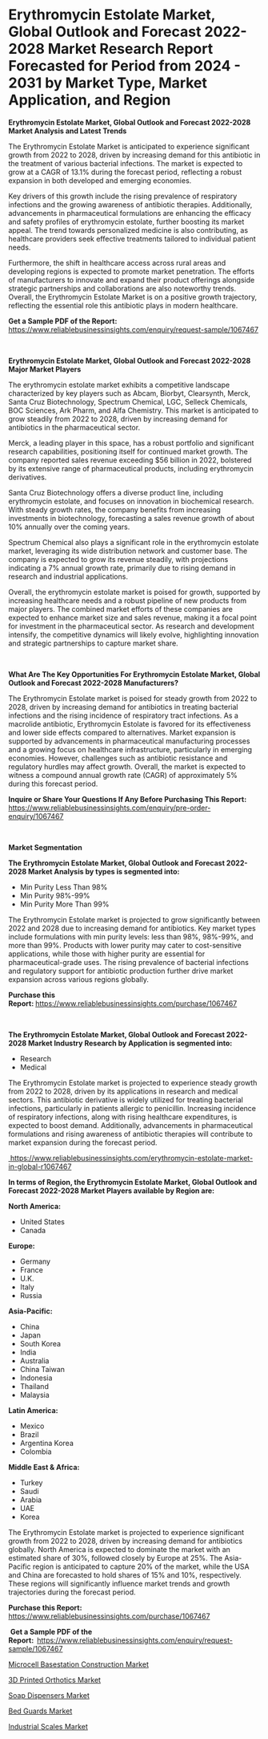 <p><h1>Erythromycin Estolate Market, Global Outlook and Forecast 2022-2028 Market Research Report Forecasted for Period from 2024 -  2031 by Market Type, Market Application, and Region</h1></p><p><strong>Erythromycin Estolate Market, Global Outlook and Forecast 2022-2028 Market Analysis and Latest Trends</strong></p>
<p><p>The Erythromycin Estolate Market is anticipated to experience significant growth from 2022 to 2028, driven by increasing demand for this antibiotic in the treatment of various bacterial infections. The market is expected to grow at a CAGR of 13.1% during the forecast period, reflecting a robust expansion in both developed and emerging economies.</p><p>Key drivers of this growth include the rising prevalence of respiratory infections and the growing awareness of antibiotic therapies. Additionally, advancements in pharmaceutical formulations are enhancing the efficacy and safety profiles of erythromycin estolate, further boosting its market appeal. The trend towards personalized medicine is also contributing, as healthcare providers seek effective treatments tailored to individual patient needs.</p><p>Furthermore, the shift in healthcare access across rural areas and developing regions is expected to promote market penetration. The efforts of manufacturers to innovate and expand their product offerings alongside strategic partnerships and collaborations are also noteworthy trends. Overall, the Erythromycin Estolate Market is on a positive growth trajectory, reflecting the essential role this antibiotic plays in modern healthcare.</p></p>
<p><strong>Get a Sample PDF of the Report:&nbsp;</strong> <a href="https://www.reliablebusinessinsights.com/enquiry/request-sample/1067467">https://www.reliablebusinessinsights.com/enquiry/request-sample/1067467</a></p>
<p>&nbsp;</p>
<p><strong>Erythromycin Estolate Market, Global Outlook and Forecast 2022-2028 Major Market Players</strong></p>
<p><p>The erythromycin estolate market exhibits a competitive landscape characterized by key players such as Abcam, Biorbyt, Clearsynth, Merck, Santa Cruz Biotechnology, Spectrum Chemical, LGC, Selleck Chemicals, BOC Sciences, Ark Pharm, and Alfa Chemistry. This market is anticipated to grow steadily from 2022 to 2028, driven by increasing demand for antibiotics in the pharmaceutical sector.</p><p>Merck, a leading player in this space, has a robust portfolio and significant research capabilities, positioning itself for continued market growth. The company reported sales revenue exceeding $56 billion in 2022, bolstered by its extensive range of pharmaceutical products, including erythromycin derivatives. </p><p>Santa Cruz Biotechnology offers a diverse product line, including erythromycin estolate, and focuses on innovation in biochemical research. With steady growth rates, the company benefits from increasing investments in biotechnology, forecasting a sales revenue growth of about 10% annually over the coming years.</p><p>Spectrum Chemical also plays a significant role in the erythromycin estolate market, leveraging its wide distribution network and customer base. The company is expected to grow its revenue steadily, with projections indicating a 7% annual growth rate, primarily due to rising demand in research and industrial applications.</p><p>Overall, the erythromycin estolate market is poised for growth, supported by increasing healthcare needs and a robust pipeline of new products from major players. The combined market efforts of these companies are expected to enhance market size and sales revenue, making it a focal point for investment in the pharmaceutical sector. As research and development intensify, the competitive dynamics will likely evolve, highlighting innovation and strategic partnerships to capture market share.</p></p>
<p>&nbsp;</p>
<p><strong>What Are The Key Opportunities For Erythromycin Estolate Market, Global Outlook and Forecast 2022-2028 Manufacturers?</strong></p>
<p><p>The Erythromycin Estolate market is poised for steady growth from 2022 to 2028, driven by increasing demand for antibiotics in treating bacterial infections and the rising incidence of respiratory tract infections. As a macrolide antibiotic, Erythromycin Estolate is favored for its effectiveness and lower side effects compared to alternatives. Market expansion is supported by advancements in pharmaceutical manufacturing processes and a growing focus on healthcare infrastructure, particularly in emerging economies. However, challenges such as antibiotic resistance and regulatory hurdles may affect growth. Overall, the market is expected to witness a compound annual growth rate (CAGR) of approximately 5% during this forecast period.</p></p>
<p><strong>Inquire or Share Your Questions If Any Before Purchasing This Report:</strong> <a href="https://www.reliablebusinessinsights.com/enquiry/pre-order-enquiry/1067467">https://www.reliablebusinessinsights.com/enquiry/pre-order-enquiry/1067467</a></p>
<p>&nbsp;</p>
<p><strong>Market Segmentation</strong></p>
<p><strong>The Erythromycin Estolate Market, Global Outlook and Forecast 2022-2028 Market Analysis by types is segmented into:</strong></p>
<p><ul><li>Min Purity Less Than 98%</li><li>Min Purity 98%-99%</li><li>Min Purity More Than 99%</li></ul></p>
<p><p>The Erythromycin Estolate market is projected to grow significantly between 2022 and 2028 due to increasing demand for antibiotics. Key market types include formulations with min purity levels: less than 98%, 98%-99%, and more than 99%. Products with lower purity may cater to cost-sensitive applications, while those with higher purity are essential for pharmaceutical-grade uses. The rising prevalence of bacterial infections and regulatory support for antibiotic production further drive market expansion across various regions globally.</p></p>
<p><strong>Purchase this Report:&nbsp;</strong><a href="https://www.reliablebusinessinsights.com/purchase/1067467">https://www.reliablebusinessinsights.com/purchase/1067467</a></p>
<p>&nbsp;</p>
<p><strong>The Erythromycin Estolate Market, Global Outlook and Forecast 2022-2028 Market Industry Research by Application is segmented into:</strong></p>
<p><ul><li>Research</li><li>Medical</li></ul></p>
<p><p>The Erythromycin Estolate market is projected to experience steady growth from 2022 to 2028, driven by its applications in research and medical sectors. This antibiotic derivative is widely utilized for treating bacterial infections, particularly in patients allergic to penicillin. Increasing incidence of respiratory infections, along with rising healthcare expenditures, is expected to boost demand. Additionally, advancements in pharmaceutical formulations and rising awareness of antibiotic therapies will contribute to market expansion during the forecast period.</p></p>
<p><a href="https://www.reliablebusinessinsights.com/erythromycin-estolate-market-in-global-r1067467">&nbsp;https://www.reliablebusinessinsights.com/erythromycin-estolate-market-in-global-r1067467</a></p>
<p><strong>In terms of Region, the Erythromycin Estolate Market, Global Outlook and Forecast 2022-2028 Market Players available by Region are:</strong></p>
<p>
    <p> <strong> North America: </strong>
        <ul>
            <li>United States</li>
            <li>Canada</li>
        </ul>
        </p> 
    <p> <strong> Europe: </strong>
        <ul>
            <li>Germany</li>
            <li>France</li>
            <li>U.K.</li>
            <li>Italy</li>
            <li>Russia</li>
        </ul>
        </p> 
    <p> <strong> Asia-Pacific: </strong>
        <ul>
            <li>China</li>
            <li>Japan</li>
            <li>South Korea</li>
            <li>India</li>
            <li>Australia</li>
            <li>China Taiwan</li>
            <li>Indonesia</li>
            <li>Thailand</li>
            <li>Malaysia</li>
        </ul>
        </p> 
    <p> <strong> Latin America: </strong>
        <ul>
            <li>Mexico</li>
            <li>Brazil</li>
            <li>Argentina Korea</li>
            <li>Colombia</li>
        </ul>
        </p> 
    <p> <strong> Middle East & Africa: </strong>
        <ul>
            <li>Turkey</li>
            <li>Saudi</li>
            <li>Arabia</li>
            <li>UAE</li>
            <li>Korea</li>
        </ul>
    </p>
    </p>
<p><p>The Erythromycin Estolate market is projected to experience significant growth from 2022 to 2028, driven by increasing demand for antibiotics globally. North America is expected to dominate the market with an estimated share of 30%, followed closely by Europe at 25%. The Asia-Pacific region is anticipated to capture 20% of the market, while the USA and China are forecasted to hold shares of 15% and 10%, respectively. These regions will significantly influence market trends and growth trajectories during the forecast period.</p></p>
<p><strong>Purchase this Report: </strong><a href="https://www.reliablebusinessinsights.com/purchase/1067467">https://www.reliablebusinessinsights.com/purchase/1067467</a></p>
<p>&nbsp;<strong>Get a Sample PDF of the Report:&nbsp;&nbsp;</strong><a href="https://www.reliablebusinessinsights.com/enquiry/request-sample/1067467">https://www.reliablebusinessinsights.com/enquiry/request-sample/1067467</a></p>
<p><strong></strong></p>
<p><p><a href="https://issuu.com/reportprime-2/docs/microcell-basestation-construction-_5a7317da6ee8c0">Microcell Basestation Construction Market</a></p><p><a href="https://www.linkedin.com/pulse/3d-printed-orthotics-market-global-trends-forecast-2024-jxb9e?trackingId=cL%2BV%2FLqhRh6fHLpRujEPRw%3D%3D">3D Printed Orthotics Market</a></p><p><a href="https://medium.com/@jewelmohr42/soap-dispensers-market-a-global-and-regional-analysis-focus-on-region-country-level-analysis-85ccea9ce903">Soap Dispensers Market</a></p><p><a href="https://medium.com/@omamuller/comprehensive-analysis-of-the-global-bed-guards-market-growth-trends-market-forecasts-2024-5c0aa076a3fc">Bed Guards Market</a></p><p><a href="https://www.linkedin.com/pulse/mapping-industrial-scales-market-trends-challenges-breakthroughs-2lzye?trackingId=F8HYmntfX45uGS0S8sqGwg%3D%3D">Industrial Scales Market</a></p></p>